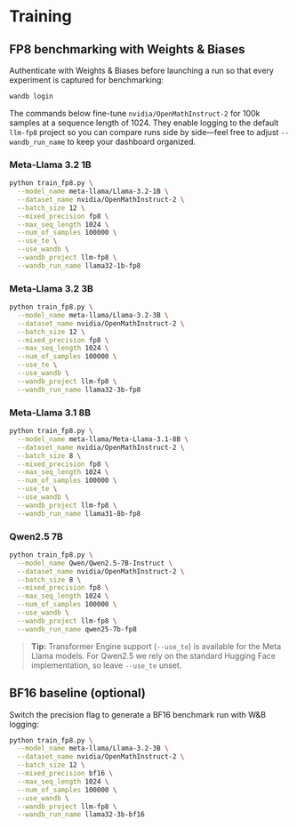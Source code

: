 # Training

## FP8 benchmarking with Weights & Biases

Authenticate with Weights & Biases before launching a run so that every experiment is captured for benchmarking:

```bash
wandb login
```

The commands below fine-tune `nvidia/OpenMathInstruct-2` for 100k samples at a sequence length of 1024. They enable logging to the default `llm-fp8` project so you can compare runs side by side—feel free to adjust `--wandb_run_name` to keep your dashboard organized.

### Meta-Llama 3.2 1B

```bash
python train_fp8.py \
  --model_name meta-llama/Llama-3.2-1B \
  --dataset_name nvidia/OpenMathInstruct-2 \
  --batch_size 12 \
  --mixed_precision fp8 \
  --max_seq_length 1024 \
  --num_of_samples 100000 \
  --use_te \
  --use_wandb \
  --wandb_project llm-fp8 \
  --wandb_run_name llama32-1b-fp8
```

### Meta-Llama 3.2 3B

```bash
python train_fp8.py \
  --model_name meta-llama/Llama-3.2-3B \
  --dataset_name nvidia/OpenMathInstruct-2 \
  --batch_size 12 \
  --mixed_precision fp8 \
  --max_seq_length 1024 \
  --num_of_samples 100000 \
  --use_te \
  --use_wandb \
  --wandb_project llm-fp8 \
  --wandb_run_name llama32-3b-fp8
```

### Meta-Llama 3.1 8B

```bash
python train_fp8.py \
  --model_name meta-llama/Meta-Llama-3.1-8B \
  --dataset_name nvidia/OpenMathInstruct-2 \
  --batch_size 8 \
  --mixed_precision fp8 \
  --max_seq_length 1024 \
  --num_of_samples 100000 \
  --use_te \
  --use_wandb \
  --wandb_project llm-fp8 \
  --wandb_run_name llama31-8b-fp8
```

### Qwen2.5 7B

```bash
python train_fp8.py \
  --model_name Qwen/Qwen2.5-7B-Instruct \
  --dataset_name nvidia/OpenMathInstruct-2 \
  --batch_size 8 \
  --mixed_precision fp8 \
  --max_seq_length 1024 \
  --num_of_samples 100000 \
  --use_wandb \
  --wandb_project llm-fp8 \
  --wandb_run_name qwen25-7b-fp8
```

> **Tip:** Transformer Engine support (`--use_te`) is available for the Meta Llama models. For Qwen2.5 we rely on the standard Hugging Face implementation, so leave `--use_te` unset.

## BF16 baseline (optional)

Switch the precision flag to generate a BF16 benchmark run with W&B logging:

```bash
python train_fp8.py \
  --model_name meta-llama/Llama-3.2-3B \
  --dataset_name nvidia/OpenMathInstruct-2 \
  --batch_size 12 \
  --mixed_precision bf16 \
  --max_seq_length 1024 \
  --num_of_samples 100000 \
  --use_wandb \
  --wandb_project llm-fp8 \
  --wandb_run_name llama32-3b-bf16
```

